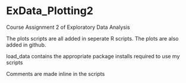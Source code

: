 # ExData_Plotting2
Course Assignment 2 of Exploratory Data Analysis

The plots scripts are all added in seperate R scripts.
The plots are also added in github.

load_data contains the appropriate package installs required to use my scripts

Comments are made inline in the scripts

